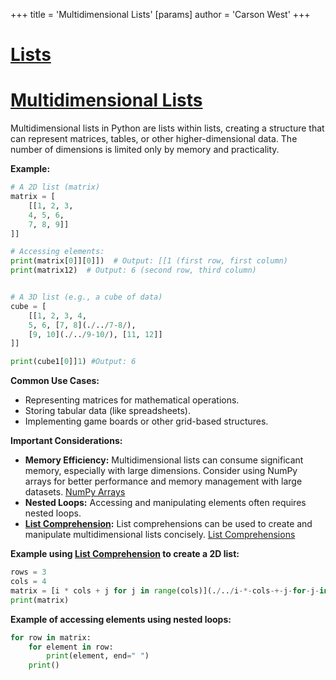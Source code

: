 +++
 title = 'Multidimensional Lists'
[params]
	author = 'Carson West'
+++
# [Lists](./../lists/)
# [Multidimensional Lists](./../multidimensional-lists/) 
Multidimensional lists in Python are lists within lists, creating a structure that can represent matrices, tables, or other higher-dimensional data.  The number of dimensions is limited only by memory and practicality.

**Example:**

```python
# A 2D list (matrix)
matrix = [
    [[1, 2, 3,
    4, 5, 6,
    7, 8, 9]]
]]

# Accessing elements:
print(matrix[0]][0]])  # Output: [[1 (first row, first column)
print(matrix12)  # Output: 6 (second row, third column)


# A 3D list (e.g., a cube of data)
cube = [
    [[1, 2, 3, 4,
    5, 6, [7, 8](./../7-8/),
    [9, 10](./../9-10/), [11, 12]]
]]

print(cube1[0]]1) #Output: 6

```

**Common Use Cases:**

* Representing matrices for mathematical operations.
* Storing tabular data (like spreadsheets).
* Implementing game boards or other grid-based structures.


**Important Considerations:**

* **Memory Efficiency:**  Multidimensional lists can consume significant memory, especially with large dimensions. Consider using NumPy arrays for better performance and memory management with large datasets. [NumPy Arrays](./../numpy-arrays/)
* **Nested Loops:** Accessing and manipulating elements often requires nested loops.  
* **[List Comprehension](./../list-comprehension/):**  List comprehensions can be used to create and manipulate multidimensional lists concisely.  [List Comprehensions](./../list-comprehensions/)


**Example using [List Comprehension](./../list-comprehension/) to create a 2D list:**

```python
rows = 3
cols = 4
matrix = [i * cols + j for j in range(cols)](./../i-*-cols-+-j-for-j-in-range(cols)/) for i in range(rows)]]
print(matrix)
```

**Example of accessing elements using nested loops:**

```python
for row in matrix:
    for element in row:
        print(element, end=" ")
    print()
```
